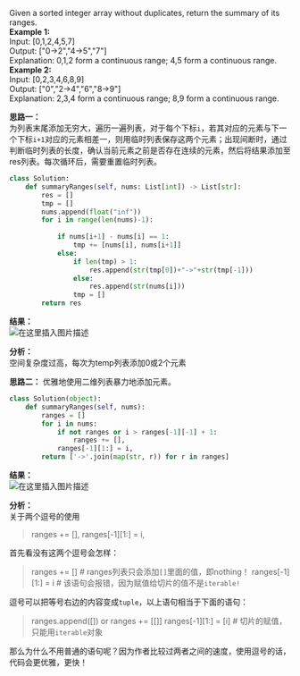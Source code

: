 Given a sorted integer array without duplicates, return the summary of its ranges.  
**Example 1:**  
Input:  [0,1,2,4,5,7]  
Output: ["0->2","4->5","7"]  
Explanation: 0,1,2 form a continuous range; 4,5 form a continuous range.  
**Example 2:**  
Input:  [0,2,3,4,6,8,9]  
Output: ["0","2->4","6","8->9"]  
Explanation: 2,3,4 form a continuous range; 8,9 form a continuous range.  


**思路一：**  
为列表末尾添加无穷大，遍历一遍列表，对于每个下标```i```，若其对应的元素与下一个下标```i+1```对应的元素相差一，则用临时列表保存这两个元素；出现间断时，通过判断临时列表的长度，确认当前元素之前是否存在连续的元素，然后将结果添加至res列表。每次循环后，需要重置临时列表。
```python
class Solution:
    def summaryRanges(self, nums: List[int]) -> List[str]:
        res = []
        tmp = []
        nums.append(float("inf"))
        for i in range(len(nums)-1):
            
            if nums[i+1] - nums[i] == 1:
                tmp += [nums[i], nums[i+1]]
            else:
                if len(tmp) > 1:
                    res.append(str(tmp[0])+"->"+str(tmp[-1]))
                else:
                    res.append(str(nums[i]))
                tmp = []
        return res
```

**结果：**  
![在这里插入图片描述](https://img-blog.csdnimg.cn/20190401220623260.png)

**分析：**  
空间复杂度过高，每次为temp列表添加0或2个元素

**思路二：**
优雅地使用二维列表暴力地添加元素。
```python
class Solution(object):
    def summaryRanges(self, nums):
        ranges = []
        for i in nums:
            if not ranges or i > ranges[-1][-1] + 1:
                ranges += [],
            ranges[-1][1:] = i,
        return ['->'.join(map(str, r)) for r in ranges]   
```
**结果：**  
![在这里插入图片描述](https://img-blog.csdnimg.cn/2019040122373064.png)


**分析：**  
关于两个逗号的使用
> ranges += [],
> ranges[-1][1:] = i,
  
首先看没有这两个逗号会怎样：
> ranges += []  # ranges列表只会添加```[]```里面的值，即nothing！
> ranges[-1][1:] = i  # 该语句会报错，因为赋值给切片的值不是```iterable!```


逗号可以把等号右边的内容变成```tuple```，以上语句相当于下面的语句：
> ranges.append([])
> or 
> ranges += [[]]
> ranges[-1][1:] = [i]  # 切片的赋值，只能用```iterable```对象
  
那么为什么不用普通的语句呢？因为作者比较过两者之间的速度，使用逗号的话，代码会更优雅，更快！
